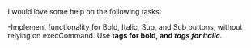 I would love some help on the following tasks:

-Implement functionality for Bold, Italic, Sup, and Sub buttons, without relying on execCommand.  Use <strong> tags for bold, and <em> tags for italic.